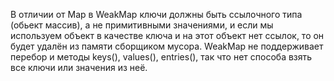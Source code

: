 В отличии от Map в WeakMap ключи должны быть ссылочного типа (обьект массив), а не примитивными значениями, и если мы используем объект в качестве ключа и на этот объект нет ссылок, то он будет удалён из памяти сборщиком мусора. WeakMap не поддерживает перебор и методы keys(), values(), entries(), так что нет способа взять все ключи или значения из неё.